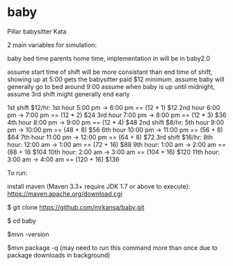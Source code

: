 # baby
Pillar babysitter Kata

2 main variables for simulation:

baby bed time
parents home time, implementation in will be in baby2.0

assume start time of shift will be more consistant than end time of shift, showing up at
5:00 gets the babysitter paid $12 minimum.
assume baby will generally go to bed around 9:00
assume when baby is up until midnight, assume 3rd shift might generally end early

1st shift $12/hr:
1st hour 5:00 pm -> 6:00 pm  == (12 * 1) $12
2nd hour 6:00 pm -> 7:00 pm  == (12 * 2) $24
3rd hour 7:00 pm -> 8:00 pm  == (12 * 3) $36
4th hour 8:00 pm -> 9:00 pm  == (12 * 4) $48
2nd shift $8/hr:
5th hour 9:00 pm -> 10:00 pm == (48 + 8) $56
6th hour 10:00 pm -> 11:00 pm == (56 + 8) $64
7th hour 11:00 pm -> 12:00 pm == (64 + 8) $72
3rd shift $16/hr:
8th hour: 12:00 am -> 1:00 am == (72 + 16) $88
9th hour: 1:00 am -> 2:00 am == (88 + 16 $104
10th hour: 2:00 am -> 3:00 am == (104 + 16) $120
11th hour: 3:00 am -> 4:00 am == (120 + 16) $136

To run:

install maven (Maven 3.3+ require JDK 1.7 or above to execute):
https://maven.apache.org/download.cgi

$ git clone https://github.com/mrkansa/baby.git

$ cd baby

$mvn -version

$mvn package -q (may need to run this command more than once due to package downloads in background)
